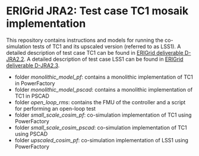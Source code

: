 # ERIGrid JRA2: Test case TC1 mosaik implementation

This repository contains instructions and models for running the co-simulation tests of TC1 and its upscaled version (referred to as LSS1).
A detailed description of test case TC1 can be found in [ERIGrid deliverable D-JRA2.2](https://erigrid.eu/dissemination/).
A detailed description of test case LSS1 can be found in [ERIGrid deliverable D-JRA2.3](https://erigrid.eu/dissemination/).


- folder *monolithic_model_pf*: contains a monolithic implementation of TC1 in PowerFactory
- folder *monolithic_model_pscad*: contains a monolithic implementation of TC1 in PSCAD
- folder *open_loop_rms*: contains the FMU of the controller and a script for performing an open-loop test
- folder *small_scale_cosim_pf*: co-simulation implementation of TC1 using PowerFactory
- folder *small_scale_cosim_pscad*: co-simulation implementation of TC1 using PSCAD
- folder *upscaled_cosim_pf*: co-simulation implementation of LSS1 using PowerFactory